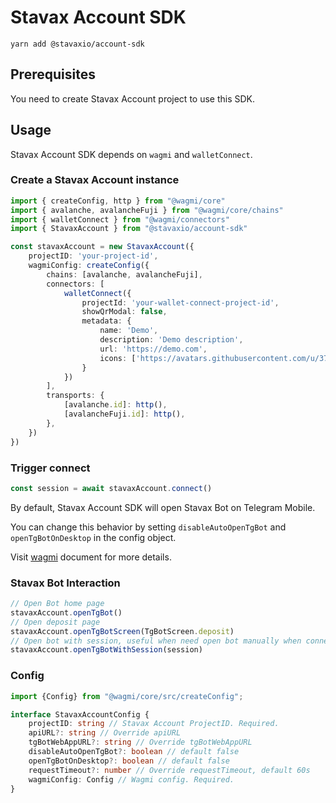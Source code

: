 # Stavax Account SDK

```
yarn add @stavaxio/account-sdk 
```

## Prerequisites

You need to create Stavax Account project to use this SDK.

## Usage

Stavax Account SDK depends on `wagmi` and `walletConnect`.

### Create a Stavax Account instance

```ts
import { createConfig, http } from "@wagmi/core"
import { avalanche, avalancheFuji } from "@wagmi/core/chains"
import { walletConnect } from "@wagmi/connectors"
import { StavaxAccount } from "@stavaxio/account-sdk"

const stavaxAccount = new StavaxAccount({
    projectID: 'your-project-id',
    wagmiConfig: createConfig({
        chains: [avalanche, avalancheFuji],
        connectors: [
            walletConnect({
                projectId: 'your-wallet-connect-project-id',
                showQrModal: false,
                metadata: {
                    name: 'Demo',
                    description: 'Demo description',
                    url: 'https://demo.com',
                    icons: ['https://avatars.githubusercontent.com/u/37784886']
                }
            })
        ],
        transports: {
            [avalanche.id]: http(),
            [avalancheFuji.id]: http(),
        },
    })
})
```

### Trigger connect

```ts
const session = await stavaxAccount.connect()
```

By default, Stavax Account SDK will open Stavax Bot on Telegram Mobile.

You can change this behavior by setting `disableAutoOpenTgBot` and `openTgBotOnDesktop` in the config object.

Visit [wagmi](https://wagmi.sh) document for more details.

### Stavax Bot Interaction

```ts
// Open Bot home page
stavaxAccount.openTgBot()
// Open deposit page
stavaxAccount.openTgBotScreen(TgBotScreen.deposit)
// Open bot with session, useful when need open bot manually when connect
stavaxAccount.openTgBotWithSession(session)
```

### Config

```ts
import {Config} from "@wagmi/core/src/createConfig";

interface StavaxAccountConfig {
    projectID: string // Stavax Account ProjectID. Required.
    apiURL?: string // Override apiURL
    tgBotWebAppURL?: string // Override tgBotWebAppURL
    disableAutoOpenTgBot?: boolean // default false
    openTgBotOnDesktop?: boolean // default false
    requestTimeout?: number // Override requestTimeout, default 60s
    wagmiConfig: Config // Wagmi config. Required.
}
```


